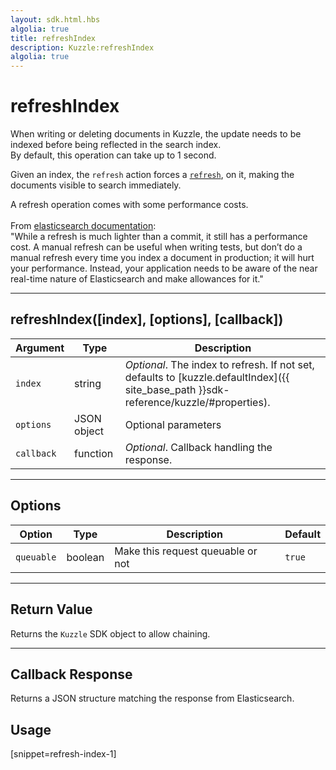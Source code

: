 ```yaml
---
layout: sdk.html.hbs
algolia: true
title: refreshIndex
description: Kuzzle:refreshIndex
algolia: true
---
```

  

# refreshIndex
When writing or deleting documents in Kuzzle, the update needs to be indexed before being reflected
in the search index.  
By default, this operation can take up to 1 second.

Given an index, the `refresh` action forces a [`refresh`](https://www.elastic.co/guide/en/elasticsearch/reference/5.4/docs-refresh.html),
 on it, making the documents visible to search immediately.

<aside class="left warning">
    A refresh operation comes with some performance costs.<br>
    <br>
    From <a href="https://www.elastic.co/guide/en/elasticsearch/reference/5.4/docs-refresh.html">elasticsearch documentation</a>:
    <div class="quote">
    "While a refresh is much lighter than a commit, it still has a performance cost. A manual refresh can be useful when writing tests, but don’t do a manual refresh every time you index a document in production; it will hurt your performance. Instead, your application needs to be aware of the near real-time nature of Elasticsearch and make allowances for it."
    </div>
</aside>

---

## refreshIndex([index], [options], [callback])

| Argument | Type | Description
|----------|------|-------------
| `index` | string | _Optional_. The index to refresh. If not set, defaults to [kuzzle.defaultIndex]({{ site_base_path }}sdk-reference/kuzzle/#properties).
| `options` | JSON object | Optional parameters
| `callback` | function | _Optional_. Callback handling the response.

---

## Options

| Option | Type | Description | Default
|--------|------|-------------|---------
| `queuable` | boolean | Make this request queuable or not | `true`

---

## Return Value

Returns the `Kuzzle` SDK object to allow chaining.

---

## Callback Response

Returns a JSON structure matching the response from Elasticsearch.

## Usage

[snippet=refresh-index-1]
